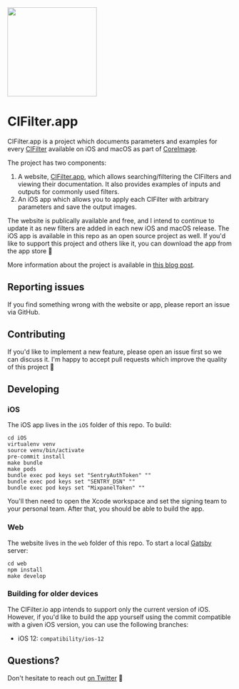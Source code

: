 <img src="https://github.com/noahsark769/cifilter.io/raw/master/iOS/CIFilter.io/Resources/AppIcon/icon_60pt%403x.png" height="200">

# CIFilter.app
CIFilter.app is a project which documents parameters and examples for every [CIFilter](https://developer.apple.com/documentation/coreimage/cifilter) available on iOS and macOS as part of [CoreImage](https://developer.apple.com/documentation/coreimage).

The project has two components:

1. A website, [CIFilter.app](https://cifilter.app), which allows searching/filtering the CIFilters and viewing their documentation. It also provides examples of inputs and outputs for commonly used filters.
2. An iOS app which allows you to apply each CIFilter with arbitrary parameters and save the output images.

The website is publically available and free, and I intend to continue to update it as new filters are added in each new iOS and macOS release. The iOS app is available in this repo as an open source project as well. If you'd like to support this project and others like it, you can download the app from the app store 🙏

More information about the project is available in [this blog post](https://noahgilmore.com/blog/cifilterio/).

## Reporting issues
If you find something wrong with the website or app, please report an issue via GitHub.

## Contributing
If you'd like to implement a new feature, please open an issue first so we can discuss it. I'm happy to accept pull requests which improve the quality of this project 💪

## Developing

### iOS
The iOS app lives in the `iOS` folder of this repo. To build:

```
cd iOS
virtualenv venv
source venv/bin/activate
pre-commit install
make bundle
make pods
bundle exec pod keys set "SentryAuthToken" ""
bundle exec pod keys set "SENTRY_DSN" ""
bundle exec pod keys set "MixpanelToken" ""
```

You'll then need to open the Xcode workspace and set the signing team to your personal team. After that, you should be able to build the app.

### Web
The website lives in the `web` folder of this repo. To start a local [Gatsby](https://www.gatsbyjs.org/) server:

```
cd web
npm install
make develop
```

### Building for older devices
The CIFilter.io app intends to support only the current version of iOS. However, if you'd like to build the app yourself using the commit compatible with a given iOS version, you can use the following branches:

- iOS 12: `compatibility/ios-12`

## Questions?
Don't hesitate to reach out [on Twitter](https://twitter.com/noahsark769) 👋

